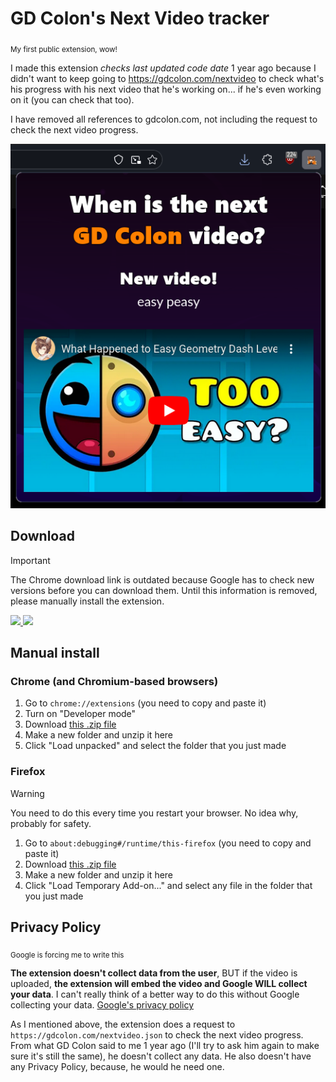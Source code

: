 # GD Colon's Next Video tracker
<sub>My first public extension, wow!</sub>

I made this extension *checks last updated code date* 1 year ago because I didn't want to keep going to https://gdcolon.com/nextvideo to check what's his progress with his next video that he's working on... if he's even working on it (you can check that too).

I have removed all references to gdcolon.com, not including the request to check the next video progress.

![](screenshot.png)

## Download
> [!IMPORTANT]  
> The Chrome download link is outdated because Google has to check new versions before you can download them. Until this information is removed, please manually install the extension.

[
![](https://developer.chrome.com/static/docs/webstore/branding/image/206x58-chrome-web-bcb82d15b2486.png)
](https://chromewebstore.google.com/detail/nbopilpclepoieejeidnjfceehmnkjjj)
[![](https://blog.mozilla.org/addons/files/2015/11/get-the-addon.png)](https://addons.mozilla.org/en-US/firefox/addon/gd-colon/)

## Manual install
### Chrome (and Chromium-based browsers)
1. Go to `chrome://extensions` (you need to copy and paste it)
2. Turn on "Developer mode"
3. Download [this .zip file](https://github.com/lower-quality/next-gd-colon-vid/archive/refs/heads/main.zip)
4. Make a new folder and unzip it here
5. Click "Load unpacked" and select the folder that you just made

### Firefox
> [!WARNING]  
> You need to do this every time you restart your browser. No idea why, probably for safety.

1. Go to `about:debugging#/runtime/this-firefox` (you need to copy and paste it)
2. Download [this .zip file](https://github.com/lower-quality/next-gd-colon-vid/archive/refs/heads/main.zip)
3. Make a new folder and unzip it here
4. Click "Load Temporary Add-on..." and select any file in the folder that you just made

## Privacy Policy
<sub>Google is forcing me to write this</sub>

**The extension doesn't collect data from the user**, BUT if the video is uploaded, **the extension will embed the video and Google WILL collect your data**. I can't really think of a better way to do this without Google collecting your data. [Google's privacy policy](https://policies.google.com/privacy)

As I mentioned above, the extension does a request to `https://gdcolon.com/nextvideo.json` to check the next video progress. From what GD Colon said to me 1 year ago (I'll try to ask him again to make sure it's still the same), he doesn't collect any data. He also doesn't have any Privacy Policy, because, he would he need one.